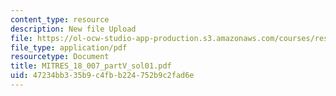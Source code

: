 ```yaml
---
content_type: resource
description: New file Upload
file: https://ol-ocw-studio-app-production.s3.amazonaws.com/courses/res-18-007-calculus-revisited-multivariable-calculus-fall-2011/47234bb335b9c4fbb224752b9c2fad6e_MITRES_18_007_partV_sol01.pdf
file_type: application/pdf
resourcetype: Document
title: MITRES_18_007_partV_sol01.pdf
uid: 47234bb3-35b9-c4fb-b224-752b9c2fad6e
---
```

